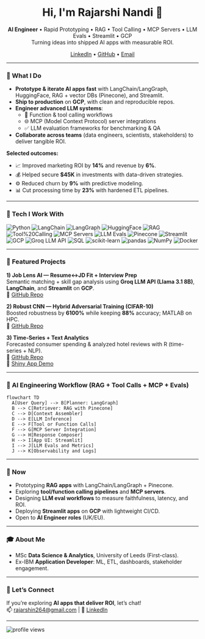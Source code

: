 <h1 align="center">Hi, I'm Rajarshi Nandi 👋</h1>
<p align="center">
  <b>AI Engineer</b> • Rapid Prototyping • RAG • Tool Calling • MCP Servers • LLM Evals • Streamlit • GCP  
  <br/>
  Turning ideas into shipped AI apps with measurable ROI.
</p>

<p align="center">
  <a href="https://www.linkedin.com/in/rajarshi-nandi/">LinkedIn</a> •
  <a href="https://github.com/rajo69">GitHub</a> •
  <a href="mailto:rajarshin264@gmail.com">Email</a>
</p>

---

### 🚀 What I Do
- **Prototype & iterate AI apps fast** with LangChain/LangGraph, HuggingFace, RAG + vector DBs (Pinecone), and Streamlit.  
- **Ship to production** on **GCP**, with clean and reproducible repos.  
- **Engineer advanced LLM systems**:  
  - 🔧 Function & tool calling workflows  
  - 🌐 MCP (Model Context Protocol) server integrations  
  - ✅ LLM evaluation frameworks for benchmarking & QA  
- **Collaborate across teams** (data engineers, scientists, stakeholders) to deliver tangible ROI.  

**Selected outcomes:**  
- 📈 Improved marketing ROI by **14%** and revenue by **6%**.  
- 💰 Helped secure **$45K** in investments with data-driven strategies.  
- ⚙️ Reduced churn by **9%** with predictive modeling.  
- 📊 Cut processing time by **23%** with hardened ETL pipelines.  

---

### 🧰 Tech I Work With
<p>
  <img alt="Python" src="https://img.shields.io/badge/Python-3776AB"/>
  <img alt="LangChain" src="https://img.shields.io/badge/LangChain-0D9488"/>
  <img alt="LangGraph" src="https://img.shields.io/badge/LangGraph-0891B2"/>
  <img alt="HuggingFace" src="https://img.shields.io/badge/HuggingFace-FFCC4D"/>
  <img alt="RAG" src="https://img.shields.io/badge/RAG-6B7280"/>
  <img alt="Tool%20Calling" src="https://img.shields.io/badge/Tool--Calling-9333EA"/>
  <img alt="MCP Servers" src="https://img.shields.io/badge/MCP--Servers-1E40AF"/>
  <img alt="LLM Evals" src="https://img.shields.io/badge/LLM--Evals-16A34A"/>
  <img alt="Pinecone" src="https://img.shields.io/badge/Pinecone-2563EB"/>
  <img alt="Streamlit" src="https://img.shields.io/badge/Streamlit-FF4B4B"/>
  <img alt="GCP" src="https://img.shields.io/badge/GCP-4285F4"/>
  <img alt="Groq LLM API" src="https://img.shields.io/badge/Groq%20LLM-111827"/>
  <img alt="SQL" src="https://img.shields.io/badge/SQL-3B82F6"/>
  <img alt="scikit-learn" src="https://img.shields.io/badge/scikit--learn-F7931E"/>
  <img alt="pandas" src="https://img.shields.io/badge/pandas-150458"/>
  <img alt="NumPy" src="https://img.shields.io/badge/NumPy-013243"/>
  <img alt="Docker" src="https://img.shields.io/badge/Docker-2496ED"/>
</p>

---

### 🌟 Featured Projects
**1) Job Lens AI — Resume↔JD Fit + Interview Prep**  
Semantic matching + skill gap analysis using **Groq LLM API (Llama 3.1 8B)**, **LangChain**, and **Streamlit** on **GCP**.  
🔗 [GitHub Repo](https://github.com/rajo69/job_lens_ai)

**2) Robust CNN — Hybrid Adversarial Training (CIFAR-10)**  
Boosted robustness by **6100%** while keeping **88%** accuracy; MATLAB on HPC.  
🔗 [GitHub Repo](https://github.com/rajo69/Enhancing-Neural-Network-Robustness-using-Hybrid-Adversarial-Training)

**3) Time-Series + Text Analytics**  
Forecasted consumer spending & analyzed hotel reviews with R (time-series + NLP).  
🔗 [GitHub Repo](https://github.com/rajo69/Time-Series-Forecasting-Text-Analytics)  
🔗 [Shiny App Demo](https://rgox6k-rajarshi-nandi.shinyapps.io/Shiny_Mushroom_App/)

---

### 🧩 AI Engineering Workflow (RAG + Tool Calls + MCP + Evals)
```mermaid
flowchart TD
  A[User Query] --> B[Planner: LangGraph]
  B --> C[Retriever: RAG with Pinecone]
  C --> D[Context Assembler]
  D --> E[LLM Inference]
  E --> F[Tool or Function Calls]
  F --> G[MCP Server Integration]
  G --> H[Response Composer]
  H --> I[App UI: Streamlit]
  I --> J[LLM Evals and Metrics]
  J --> K[Observability and Logs]
```

---

### 🎯 Now
- Prototyping **RAG apps** with LangChain/LangGraph + Pinecone.  
- Exploring **tool/function calling pipelines** and **MCP servers**.  
- Designing **LLM eval workflows** to measure faithfulness, latency, and ROI.  
- Deploying **Streamlit apps** on **GCP** with lightweight CI/CD.  
- Open to **AI Engineer roles** (UK/EU).  

---

### 🎓 About Me
- MSc **Data Science & Analytics**, University of Leeds (First-class).  
- Ex-IBM **Application Developer**: ML, ETL, dashboards, stakeholder engagement.  

---

### 🤝 Let’s Connect
If you’re exploring **AI apps that deliver ROI**, let’s chat!  
📫 rajarshin264@gmail.com | 🔗 [LinkedIn](https://www.linkedin.com/in/rajarshi-nandi/)

---

<p align="left">
  <img src="https://komarev.com/ghpvc/?username=rajo69&style=flat-square" alt="profile views"/>
</p>
